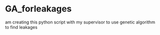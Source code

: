 # GA_forleakages
am creating this python script with my supervisor to use genetic algorithm to find leakages  
